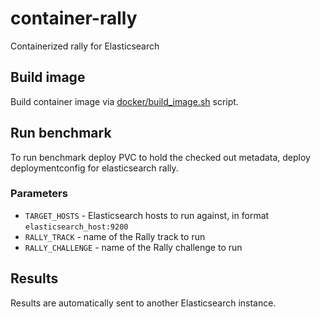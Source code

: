 # container-rally
Containerized rally for Elasticsearch

## Build image

Build container image via [docker/build_image.sh](docker/build_image.sh) script.

## Run benchmark

To run benchmark deploy PVC to hold the checked out metadata,
deploy deploymentconfig for elasticsearch rally.

### Parameters

* `TARGET_HOSTS` - Elasticsearch hosts to run against, in format `elasticsearch_host:9200`
* `RALLY_TRACK` - name of the Rally track to run
* `RALLY_CHALLENGE` - name of the Rally challenge to run

## Results

Results are automatically sent to another Elasticsearch instance.

